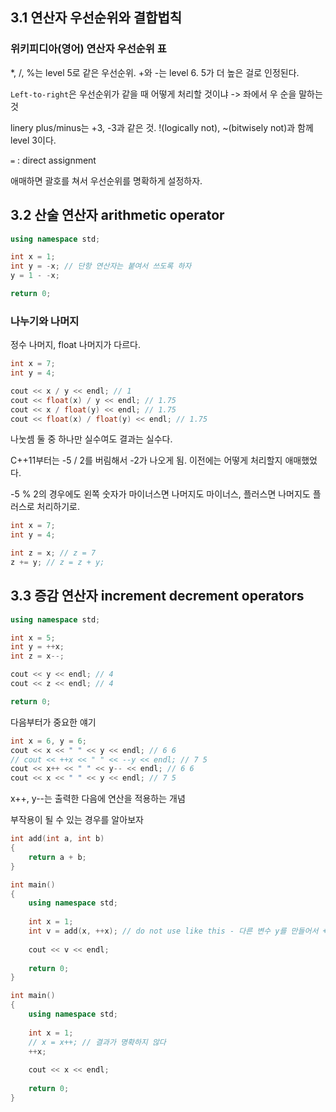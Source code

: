 ## 3.1 연산자 우선순위와 결합법칙

### 위키피디아(영어) 연산자 우선순위 표

*, /, %는 level 5로 같은 우선순위. +와 -는 level 6. 5가 더 높은 걸로 인정된다.

`Left-to-right`은 우선순위가 같을 때 어떻게 처리할 것이냐 -> 좌에서 우 순을 말하는 것

linery plus/minus는 +3, -3과 같은 것. !(logically not), ~(bitwisely not)과 함께 level 3이다.

`=` : direct assignment

애매하면 괄호를 쳐서 우선순위를 명확하게 설정하자.





## 3.2 산술 연산자 arithmetic operator

```cpp
using namespace std;

int x = 1;
int y = -x; // 단항 연산자는 붙여서 쓰도록 하자
y = 1 - -x; 

return 0;
```



### 나누기와 나머지

정수 나머지, float 나머지가 다르다.

```cpp
int x = 7;
int y = 4;

cout << x / y << endl; // 1
cout << float(x) / y << endl; // 1.75
cout << x / float(y) << endl; // 1.75
cout << float(x) / float(y) << endl; // 1.75
```

나눗셈 둘 중 하나만 실수여도 결과는 실수다.



C++11부터는 -5 / 2를 버림해서 -2가 나오게 됨. 이전에는 어떻게 처리할지 애매했었다.

-5 % 2의 경우에도 왼쪽 숫자가 마이너스면 나머지도 마이너스, 플러스면 나머지도 플러스로 처리하기로.



```cpp
int x = 7;
int y = 4;

int z = x; // z = 7
z += y; // z = z + y;
```



## 3.3 증감 연산자 increment decrement operators

```cpp
using namespace std;

int x = 5;
int y = ++x;
int z = x--;

cout << y << endl; // 4
cout << z << endl; // 4

return 0;
```



다음부터가 중요한 얘기

```cpp
int x = 6, y = 6;
cout << x << " " << y << endl; // 6 6
// cout << ++x << " " << --y << endl; // 7 5
cout << x++ << " " << y-- << endl; // 6 6
cout << x << " " << y << endl; // 7 5
```

x++, y--는 출력한 다음에 연산을 적용하는 개념



부작용이 될 수 있는 경우를 알아보자

```cpp
int add(int a, int b)
{
    return a + b;
}

int main()
{
    using namespace std;
    
    int x = 1;
    int v = add(x, ++x); // do not use like this - 다른 변수 y를 만들어서 ++y로 넣는 것은 괜춘
    
    cout << v << endl;
    
    return 0;
}
```



```cpp
int main()
{
    using namespace std;
    
    int x = 1;
    // x = x++; // 결과가 명확하지 않다
    ++x;
    
    cout << x << endl;
    
    return 0;
}
```











































